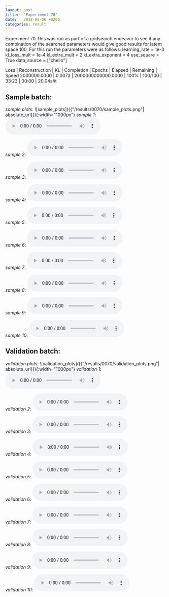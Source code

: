 ```yaml
---
layout: post
title:  "Experiment 70"
date:   2018-06-06 +0200
categories: result
---
```

Experiment 70
This was run as part of a gridsearch endeavor to see if any combination of the searched parameters would give good results for latent space 100.
For this run the parameters were as follows:
learning_rate = 1e-3
kl_loss_mult = 1e-4
kl_extra_mult = 2
kl_extra_exponent = 4
use_square = True
data_source = ["chello"]

Loss | Reconstruction | KL | Completion | Epochs | Elapsed | Remaining | Speed
2000000.0000 | 0.0073 | 2000000000000.0000 | 100% | 100/100 | 33:23 | 00:00 | 20.04s/it



## **Sample batch**:
_sample plots_:
![sample_plots]({{"/results/0070/sample_plots.png"| absolute_url}}){:width="1000px"}
_sample 1_:
<audio src="/ResultsOverview/results/0070/sample_1.wav" controls preload></audio>

_sample 2_:
<audio src="/ResultsOverview/results/0070/sample_2.wav" controls preload></audio>

_sample 3_:
<audio src="/ResultsOverview/results/0070/sample_3.wav" controls preload></audio>

_sample 4_:
<audio src="/ResultsOverview/results/0070/sample_4.wav" controls preload></audio>

_sample 5_:
<audio src="/ResultsOverview/results/0070/sample_5.wav" controls preload></audio>

_sample 6_:
<audio src="/ResultsOverview/results/0070/sample_6.wav" controls preload></audio>

_sample 7_:
<audio src="/ResultsOverview/results/0070/sample_7.wav" controls preload></audio>

_sample 8_:
<audio src="/ResultsOverview/results/0070/sample_8.wav" controls preload></audio>

_sample 9_:
<audio src="/ResultsOverview/results/0070/sample_9.wav" controls preload></audio>

_sample 10_:
<audio src="/ResultsOverview/results/0070/sample_10.wav" controls preload></audio>

## **Validation batch**:
_validation plots_:
![validation_plots]({{"/results/0070/validation_plots.png"| absolute_url}}){:width="1000px"}
_validation 1_:
<audio src="/ResultsOverview/results/0070/validation_1.wav" controls preload></audio>

_validation 2_:
<audio src="/ResultsOverview/results/0070/validation_2.wav" controls preload></audio>

_validation 3_:
<audio src="/ResultsOverview/results/0070/validation_3.wav" controls preload></audio>

_validation 4_:
<audio src="/ResultsOverview/results/0070/validation_4.wav" controls preload></audio>

_validation 5_:
<audio src="/ResultsOverview/results/0070/validation_5.wav" controls preload></audio>

_validation 6_:
<audio src="/ResultsOverview/results/0070/validation_6.wav" controls preload></audio>

_validation 7_:
<audio src="/ResultsOverview/results/0070/validation_7.wav" controls preload></audio>

_validation 8_:
<audio src="/ResultsOverview/results/0070/validation_8.wav" controls preload></audio>

_validation 9_:
<audio src="/ResultsOverview/results/0070/validation_9.wav" controls preload></audio>

_validation 10_:
<audio src="/ResultsOverview/results/0070/validation_10.wav" controls preload></audio>
